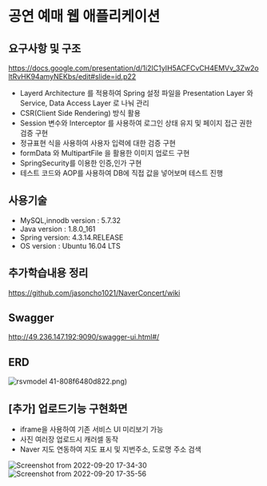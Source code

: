 # 공연 예매 웹 애플리케이션

## 요구사항 및 구조
https://docs.google.com/presentation/d/1i2IC1yIH5ACFCvCH4EMVv_3Zw2oltRvHK94amyNEKbs/edit#slide=id.p22

* Layerd Architecture 를 적용하여 Spring 설정 파일을 Presentation Layer 와 Service, Data Access Layer 로 나눠 관리
* CSR(Client Side Rendering) 방식 활용
* Session 변수와 Interceptor 를 사용하여 로그인 상태 유지 및 페이지 접근 권한 검증 구현  
* 정규표현 식을 사용하여 사용자 입력에 대한 검증 구현
* formData 와 MultipartFile 을 활용한 이미지 업로드 구현
* SpringSecurity를 이용한 인증,인가 구현
* 테스트 코드와 AOP를 사용하여 DB에 직접 값을 넣어보며 테스트 진행
 

## 사용기술 
* MySQL,innodb version : 5.7.32  
* Java version : 1.8.0_161  
* Spring version: 4.3.14.RELEASE  
* OS version : Ubuntu 16.04 LTS  

## 추가학습내용 정리 
https://github.com/jasoncho1021/NaverConcert/wiki

## Swagger
http://49.236.147.192:9090/swagger-ui.html#/

## ERD
![rsvmodel](https://user-images.githubusercontent.com/12610035/191214350-b8580484-3ce9-4726-a210-dc61df648d6e.png)
41-808f6480d822.png)


## [추가] 업로드기능 구현화면
* iframe을 사용하여 기존 서비스 UI 미리보기 가능
* 사진 여러장 업로드시 캐러셀 동작
* Naver 지도 연동하여 지도 표시 및 지번주소, 도로명 주소 검색  
  
![Screenshot from 2022-09-20 17-34-30](https://user-images.githubusercontent.com/12610035/191210034-542241e9-6aca-4463-91bd-df01b2f2212e.png)
![Screenshot from 2022-09-20 17-35-56](https://user-images.githubusercontent.com/12610035/191210044-d147d731-f0b9-42f1-a5d8-df6a6c8a2510.png)
